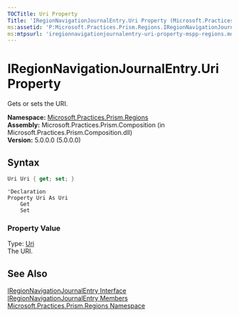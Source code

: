 ```yaml
---
TOCTitle: Uri Property
Title: 'IRegionNavigationJournalEntry.Uri Property (Microsoft.Practices.Prism.Regions)'
ms:assetid: 'P:Microsoft.Practices.Prism.Regions.IRegionNavigationJournalEntry.Uri'
ms:mtpsurl: 'iregionnavigationjournalentry-uri-property-mspp-regions.md'
---
```



# IRegionNavigationJournalEntry.Uri Property

Gets or sets the URI.

**Namespace:** [Microsoft.Practices.Prism.Regions](/patterns-practices/reference/mspp-regions-namespace)  
**Assembly:** Microsoft.Practices.Prism.Composition (in Microsoft.Practices.Prism.Composition.dll)<br/>
**Version:** 5.0.0.0 (5.0.0.0)

## Syntax

```C#
Uri Uri { get; set; }
```

```VB
'Declaration
Property Uri As Uri
	Get
	Set
```

### Property Value

Type: [Uri](http://msdn.microsoft.com/en-us/library/txt7706a)  
The URI.

## See Also

[IRegionNavigationJournalEntry Interface](/patterns-practices/reference/iregionnavigationjournalentry-interface-mspp-regions)  
[IRegionNavigationJournalEntry Members](/patterns-practices/reference/iregionnavigationjournalentry-members-mspp-regions)  
[Microsoft.Practices.Prism.Regions Namespace](/patterns-practices/reference/mspp-regions-namespace)<br/>